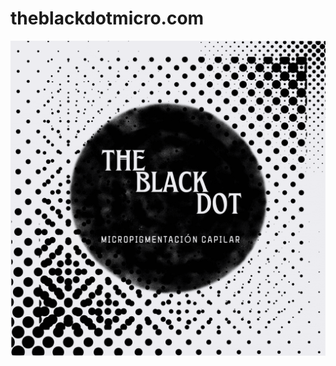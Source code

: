 # theblackdotmicro.com

[![theblackdotmicro.com](/assets/media/logo.png)](https://theblackdotmicro.com/)

